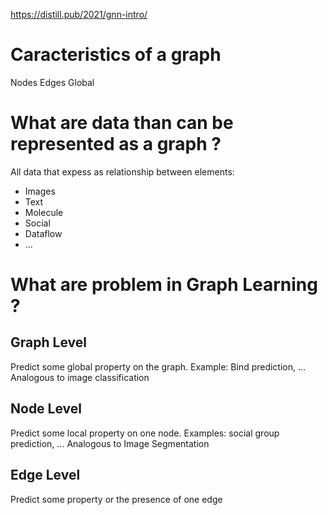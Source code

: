 https://distill.pub/2021/gnn-intro/

# Caracteristics of a graph
Nodes
Edges
Global

# What are data than can be represented as a graph ?
All data that expess as relationship between elements:
- Images
- Text
- Molecule
- Social
- Dataflow
- ...

# What are problem in Graph Learning ?
## Graph Level
Predict some global property on the graph.
Example: Bind prediction, ...
Analogous to image classification
## Node Level
Predict some local property on one node.
Examples: social group prediction, ...
Analogous to Image Segmentation
## Edge Level
Predict some property or the presence of one edge

